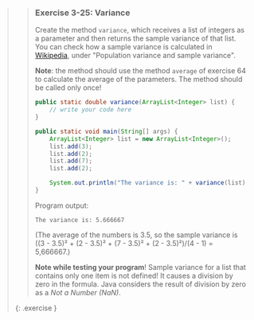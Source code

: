 >> ### Exercise 3-25: Variance
>> 
>> Create the method `variance`, which receives a list of integers as a parameter and then returns the sample variance of that list. You can check how a sample variance is calculated in [Wikipedia](http://en.wikipedia.org/wiki/Variance#Population_variance_and_sample_variance), under "Population variance and sample variance".
>> 
>> **Note**: the method should use the method `average` of exercise 64 to calculate the average of the parameters. The method should be called only once!
>> 
>>```java
>> public static double variance(ArrayList<Integer> list) {
>>     // write your code here
>> }
>> 
>> public static void main(String[] args) {
>>     ArrayList<Integer> list = new ArrayList<Integer>();
>>     list.add(3);
>>     list.add(2);
>>     list.add(7);
>>     list.add(2);
>> 
>>     System.out.println("The variance is: " + variance(list));
>> }
>>```
>>   
>> Program output:
>> 
>>```output 
>> The variance is: 5.666667
>>```
>>     
>> (The average of the numbers is 3.5, so the sample variance is ((3 - 3.5)² + (2 - 3.5)² + (7 - 3.5)² + (2 - 3.5)²)/(4 - 1) = 5,666667.)
>> 
>> **Note while testing your program**! Sample variance for a list that contains only one item is not defined! It causes a division by zero in the formula. Java considers the result of division by zero as a *Not a Number (NaN)*.
>>
>{: .exercise }